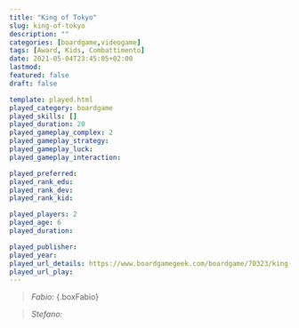 ```yaml
---
title: "King of Tokyo"
slug: king-of-tokyo
description: ""
categories: [boardgame,videogame]
tags: [Award, Kids, Combattimento]
date: 2021-05-04T23:45:05+02:00
lastmod: 
featured: false
draft: false

template: played.html
played_category: boardgame
played_skills: []
played_duration: 20
played_gameplay_complex: 2
played_gameplay_strategy: 
played_gameplay_luck: 
played_gameplay_interaction: 

played_preferred: 
played_rank_edu: 
played_rank_dev: 
played_rank_kid: 

played_players: 2
played_age: 6
played_duration: 

played_publisher: 
played_year: 
played_url_details: https://www.boardgamegeek.com/boardgame/70323/king-tokyo
played_url_play: 
---
```


> *Fabio:* 
{.boxFabio}

> *Stefano:* 
